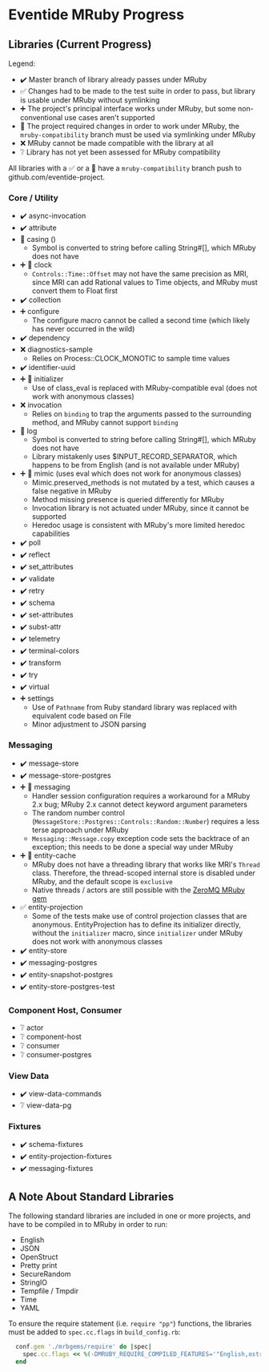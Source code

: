 # Eventide MRuby Progress

## Libraries (Current Progress)

Legend:
- :heavy_check_mark: Master branch of library already passes under MRuby
- :white_check_mark: Changes had to be made to the test suite in order to pass, but library is usable under MRuby without symlinking
- :heavy_plus_sign: The project's principal interface works under MRuby, but some non-conventional use cases aren't supported
- :link: The project required changes in order to work under MRuby, the `mruby-compatibility` branch must be used via symlinking under MRuby
- :x: MRuby cannot be made compatible with the library at all
- :grey_question: Library has not yet been assessed for MRuby compatibility

All libraries with a :white_check_mark: or a :link: have a `mruby-compatibility` branch push to github.com/eventide-project.

### Core / Utility

- :heavy_check_mark: async-invocation
- :heavy_check_mark: attribute
- :link: casing ()
  - Symbol is converted to string before calling String#[], which MRuby does not have
- :heavy_plus_sign: :link: clock
  - `Controls::Time::Offset` may not have the same precision as MRI, since MRI can add Rational values to Time objects, and MRuby must convert them to Float first
- :heavy_check_mark: collection
- :heavy_plus_sign: configure
  - The configure macro cannot be called a second time (which likely has never occurred in the wild)
- :heavy_check_mark: dependency
- :x: diagnostics-sample
  - Relies on Process::CLOCK_MONOTIC to sample time values
- :heavy_check_mark: identifier-uuid
- :heavy_plus_sign: :link: initializer
  - Use of class_eval is replaced with MRuby-compatible eval (does not work with anonymous classes)
- :x: invocation
  - Relies on `binding` to trap the arguments passed to the surrounding method, and MRuby cannot support `binding`
- :link: log
  - Symbol is converted to string before calling String#[], which MRuby does not have
  - Library mistakenly uses $INPUT_RECORD_SEPARATOR, which happens to be from English (and is not available under MRuby)
- :heavy_plus_sign: :link: mimic (uses eval which does not work for anonymous classes)
  - Mimic.preserved_methods is not mutated by a test, which causes a false negative in MRuby
  - Method missing presence is queried differently for MRuby
  - Invocation library is not actuated under MRuby, since it cannot be supported
  - Heredoc usage is consistent with MRuby's more limited heredoc capabilities
- :heavy_check_mark: poll
- :heavy_check_mark: reflect
- :heavy_check_mark: set_attributes
- :heavy_check_mark: validate
- :heavy_check_mark: retry
- :heavy_check_mark: schema
- :heavy_check_mark: set-attributes
- :heavy_check_mark: subst-attr
- :heavy_check_mark: telemetry
- :heavy_check_mark: terminal-colors
- :heavy_check_mark: transform
- :heavy_check_mark: try
- :heavy_check_mark: virtual
- :heavy_plus_sign: settings
  - Use of `Pathname` from Ruby standard library was replaced with equivalent code based on File
  - Minor adjustment to JSON parsing

### Messaging

- :heavy_check_mark: message-store
- :heavy_check_mark: message-store-postgres
- :heavy_plus_sign: :link: messaging
  - Handler session configuration requires a workaround for a MRuby 2.x bug; MRuby 2.x cannot detect keyword argument parameters
  - The random number control (`MessageStore::Postgres::Controls::Random::Number`) requires a less terse approach under MRuby
  - `Messaging::Message.copy` exception code sets the backtrace of an exception; this needs to be done a special way under MRuby
- :heavy_plus_sign: :link: entity-cache
  - MRuby does not have a threading library that works like MRI's `Thread` class. Therefore, the thread-scoped internal store is disabled under MRuby, and the default scope is `exclusive`
  - Native threads / actors are still possible with the [ZeroMQ MRuby gem](https://github.com/zeromq/mruby-zmq)
- :white_check_mark: entity-projection
  - Some of the tests make use of control projection classes that are anonymous. EntityProjection has to define its initializer directly, without the `initializer` macro, since `initializer` under MRuby does not work with anonymous classes
- :heavy_check_mark: entity-store
- :heavy_check_mark: messaging-postgres
- :heavy_check_mark: entity-snapshot-postgres
- :heavy_check_mark: entity-store-postgres-test

### Component Host, Consumer

- :grey_question: actor
- :grey_question: component-host
- :grey_question: consumer
- :grey_question: consumer-postgres

### View Data

- :heavy_check_mark: view-data-commands
- :grey_question: view-data-pg

### Fixtures

- :heavy_check_mark: schema-fixtures
- :heavy_check_mark: entity-projection-fixtures
- :heavy_check_mark: messaging-fixtures

## A Note About Standard Libraries

The following standard libraries are included in one or more projects, and have to be compiled in to MRuby in order to run:

- English
- JSON
- OpenStruct
- Pretty print
- SecureRandom
- StringIO
- Tempfile / Tmpdir
- Time
- YAML

To ensure the require statement (i.e. `require "pp"`) functions, the libraries must be added to `spec.cc.flags` in `build_config.rb`:

```ruby
  conf.gem './mrbgems/require' do |spec|
    spec.cc.flags << %(-DMRUBY_REQUIRE_COMPILED_FEATURES='"English,ostruct,pp,securerandom,set,stringio,time"')
  end
```
